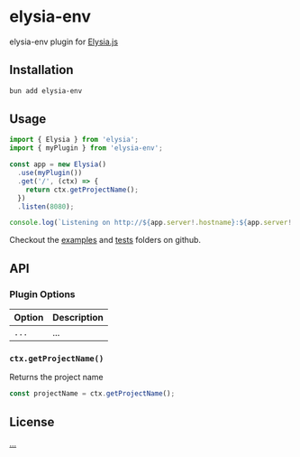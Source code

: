 # elysia-env

elysia-env plugin for [Elysia.js](https://elysiajs.com)

## Installation

```bash
bun add elysia-env
```

## Usage

```ts
import { Elysia } from 'elysia';
import { myPlugin } from 'elysia-env';

const app = new Elysia()
  .use(myPlugin())
  .get('/', (ctx) => {
    return ctx.getProjectName();
  })
  .listen(8080);

console.log(`Listening on http://${app.server!.hostname}:${app.server!.port}`);
```

Checkout the [examples](./examples) and [tests](./tests) folders on github.

## API

### Plugin Options

| Option | Description |
| ------ | ----------- |
| `...`  | ...         |

### `ctx.getProjectName()`

Returns the project name

```js
const projectName = ctx.getProjectName();
```

## License

[...](LICENSE)

